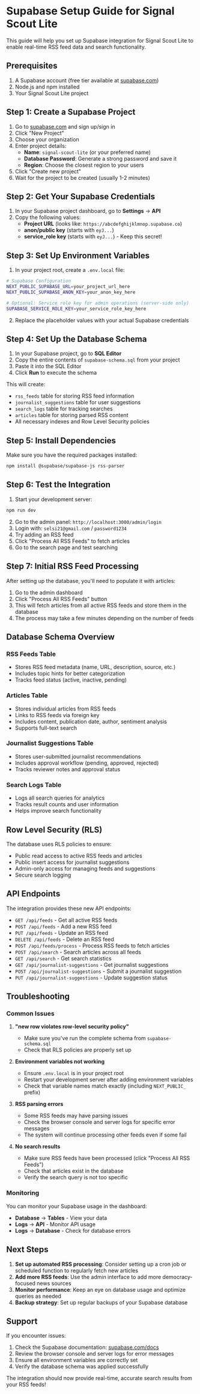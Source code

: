 # Supabase Setup Guide for Signal Scout Lite

This guide will help you set up Supabase integration for Signal Scout Lite to enable real-time RSS feed data and search functionality.

## Prerequisites

1. A Supabase account (free tier available at [supabase.com](https://supabase.com))
2. Node.js and npm installed
3. Your Signal Scout Lite project

## Step 1: Create a Supabase Project

1. Go to [supabase.com](https://supabase.com) and sign up/sign in
2. Click "New Project"
3. Choose your organization
4. Enter project details:
   - **Name**: `signal-scout-lite` (or your preferred name)
   - **Database Password**: Generate a strong password and save it
   - **Region**: Choose the closest region to your users
5. Click "Create new project"
6. Wait for the project to be created (usually 1-2 minutes)

## Step 2: Get Your Supabase Credentials

1. In your Supabase project dashboard, go to **Settings** → **API**
2. Copy the following values:
   - **Project URL** (looks like: `https://abcdefghijklmnop.supabase.co`)
   - **anon/public key** (starts with `eyJ...`)
   - **service_role key** (starts with `eyJ...`) - Keep this secret!

## Step 3: Set Up Environment Variables

1. In your project root, create a `.env.local` file:
```bash
# Supabase Configuration
NEXT_PUBLIC_SUPABASE_URL=your_project_url_here
NEXT_PUBLIC_SUPABASE_ANON_KEY=your_anon_key_here

# Optional: Service role key for admin operations (server-side only)
SUPABASE_SERVICE_ROLE_KEY=your_service_role_key_here
```

2. Replace the placeholder values with your actual Supabase credentials

## Step 4: Set Up the Database Schema

1. In your Supabase project, go to **SQL Editor**
2. Copy the entire contents of `supabase-schema.sql` from your project
3. Paste it into the SQL Editor
4. Click **Run** to execute the schema

This will create:
- `rss_feeds` table for storing RSS feed information
- `journalist_suggestions` table for user suggestions
- `search_logs` table for tracking searches
- `articles` table for storing parsed RSS content
- All necessary indexes and Row Level Security policies

## Step 5: Install Dependencies

Make sure you have the required packages installed:

```bash
npm install @supabase/supabase-js rss-parser
```

## Step 6: Test the Integration

1. Start your development server:
```bash
npm run dev
```

2. Go to the admin panel: `http://localhost:3000/admin/login`
3. Login with: `selsi21@gmail.com` / `password1234`
4. Try adding an RSS feed
5. Click "Process All RSS Feeds" to fetch articles
6. Go to the search page and test searching

## Step 7: Initial RSS Feed Processing

After setting up the database, you'll need to populate it with articles:

1. Go to the admin dashboard
2. Click "Process All RSS Feeds" button
3. This will fetch articles from all active RSS feeds and store them in the database
4. The process may take a few minutes depending on the number of feeds

## Database Schema Overview

### RSS Feeds Table
- Stores RSS feed metadata (name, URL, description, source, etc.)
- Includes topic hints for better categorization
- Tracks feed status (active, inactive, pending)

### Articles Table
- Stores individual articles from RSS feeds
- Links to RSS feeds via foreign key
- Includes content, publication date, author, sentiment analysis
- Supports full-text search

### Journalist Suggestions Table
- Stores user-submitted journalist recommendations
- Includes approval workflow (pending, approved, rejected)
- Tracks reviewer notes and approval status

### Search Logs Table
- Logs all search queries for analytics
- Tracks result counts and user information
- Helps improve search functionality

## Row Level Security (RLS)

The database uses RLS policies to ensure:
- Public read access to active RSS feeds and articles
- Public insert access for journalist suggestions
- Admin-only access for managing feeds and suggestions
- Secure search logging

## API Endpoints

The integration provides these new API endpoints:

- `GET /api/feeds` - Get all active RSS feeds
- `POST /api/feeds` - Add a new RSS feed
- `PUT /api/feeds` - Update an RSS feed
- `DELETE /api/feeds` - Delete an RSS feed
- `POST /api/feeds/process` - Process RSS feeds to fetch articles
- `POST /api/search` - Search articles across all feeds
- `GET /api/search` - Get search statistics
- `GET /api/journalist-suggestions` - Get journalist suggestions
- `POST /api/journalist-suggestions` - Submit a journalist suggestion
- `PUT /api/journalist-suggestions` - Update suggestion status

## Troubleshooting

### Common Issues

1. **"new row violates row-level security policy"**
   - Make sure you've run the complete schema from `supabase-schema.sql`
   - Check that RLS policies are properly set up

2. **Environment variables not working**
   - Ensure `.env.local` is in your project root
   - Restart your development server after adding environment variables
   - Check that variable names match exactly (including `NEXT_PUBLIC_` prefix)

3. **RSS parsing errors**
   - Some RSS feeds may have parsing issues
   - Check the browser console and server logs for specific error messages
   - The system will continue processing other feeds even if some fail

4. **No search results**
   - Make sure RSS feeds have been processed (click "Process All RSS Feeds")
   - Check that articles exist in the database
   - Verify the search query is not too specific

### Monitoring

You can monitor your Supabase usage in the dashboard:
- **Database** → **Tables** - View your data
- **Logs** → **API** - Monitor API usage
- **Logs** → **Database** - Check for database errors

## Next Steps

1. **Set up automated RSS processing**: Consider setting up a cron job or scheduled function to regularly fetch new articles
2. **Add more RSS feeds**: Use the admin interface to add more democracy-focused news sources
3. **Monitor performance**: Keep an eye on database usage and optimize queries as needed
4. **Backup strategy**: Set up regular backups of your Supabase database

## Support

If you encounter issues:
1. Check the Supabase documentation: [supabase.com/docs](https://supabase.com/docs)
2. Review the browser console and server logs for error messages
3. Ensure all environment variables are correctly set
4. Verify the database schema was applied successfully

The integration should now provide real-time, accurate search results from your RSS feeds!
